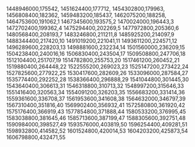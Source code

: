 1448946000,175542,
1451624400,177712,
1454302800,179963,
1456808400,182362,
1459483200,185437,
1462075200,188258,
1464753600,191062,1
1467345600,193575,2
1470024000,196443,3
1472702400,199362,4
1475294400,202269,5
1477972800,205360,6
1480568400,208193,7
1483246800,211211,8
1485925200,214097,9
1488344400,217420,10
1491019200,221041,11
1493611200,224571,12
1496289600,228203,13
1498881600,232234,14
1501560000,236209,15
1504238400,240016,16
1506830400,243504,17
1509508800,247706,18
1512104400,251707,19
1514782800,255753,20
1517461200,260452,21
1519880400,264448,22
1522555200,269023,23
1525147200,273422,24
1527825600,277922,25
1530417600,282609,26
1533096000,287584,27
1535774400,292252,28
1538366400,296888,29
1541044800,301445,30
1543640400,306613,31
1546318800,310713,32
1548997200,315646,33
1551416400,320563,34
1554091200,326203,35
1556683200,331414,36
1559361600,336708,37
1561953600,341608,38
1564632000,346797,39
1567310400,351816,40
1569902400,356932,41
1572580800,361920,42
1575176400,366919,43
1577854800,371888,44
1580533200,376995,45
1583038800,381645,46
1585713600,387199,47
1588305600,392751,48
1590984000,398527,49
1593576000,403819,50
1596254400,409281,51
1598932800,414582,52
1601524800,420014,53
1604203200,425873,54
1606798800,432471,55
